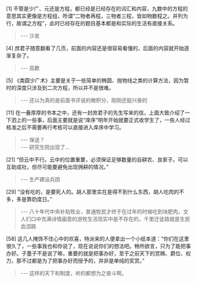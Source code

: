 
[1] 不管是少广、元还是方程，都已经是已经存在的词汇和内容，九数中的方程的意思其实更像是方程组，所谓“二物者再程，三物者三程，皆如物数程之。并列为行，故谓之方程”，此时已经存在的题目基本都是和实际的生活有直接关系。
>--- 沙发<br>

[4] 庶君子随意翻看了几页，前面的内容还是很容易看懂的，后面的内容就开始逐渐复杂了。
>--- 高数<br>

[5] 《类圆少广术》主要是关于一些简单的椭圆、抛物线之类的计算方法，因为暂时的深度只涉及到二次方程，所以并不是很难。
>--- 还以为真的是前面书评说的微积分，刚刚还挺兴奋的<br>

[11] 在一叠厚厚的书本之中，还有一封庶君子的先生写来的信，上面大致介绍了一下泗上的一些事，后面主要就是说“庠序”明年开始就要正式收学生了，一些人经过核准之后不需要再行考核可以直接进入庠序中学习。
>--- 保送？<br>
>--- 研究生院出现了…<br>

[21] “但云中不行。云中的位置重要，必须保证足够数量的自耕农、良家子。可以互助成社，但尽可能要避免出现佣耕的情况。”
>--- 生产建设兵团<br>

[29] “没有吃的，是要死人的。胡人那里实在是得不到什么东西，胡人吃肉的不多，多是靠奶度日。”
>--- 八十年代中央补贴牧业，普通牧民才终于在过年的时候吃到块肥肉，文人们口中充满诗情画意的游牧生活现实中是不存在的，千里迁徒路就是生民血泪路<br>

[58] 这几人掩饰不住心中的欢喜，特派来的人便拿出一个小纸本道：“你们在这里很久了，一些事我也和你说了，现在说说你们的想法吧。畅所欲言，只为了能把事办好。子墨子不是说了嘛，重要的就是把事办好，至于之前天下的赏赐、爵位、权力，那不过都是为了把事办好而授予的，并非是单纯的奖赏。”
>--- 这样的天下和制度，听的都想为之奋斗啊。<br>
